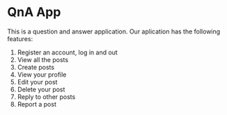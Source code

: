 # QnA App
This is a question and answer application. Our aplication has the following features:
1. Register an account, log in and out
2. View all the posts
3. Create posts
4. View your profile
5. Edit your post
6. Delete your post
7. Reply to other posts
8. Report a post

